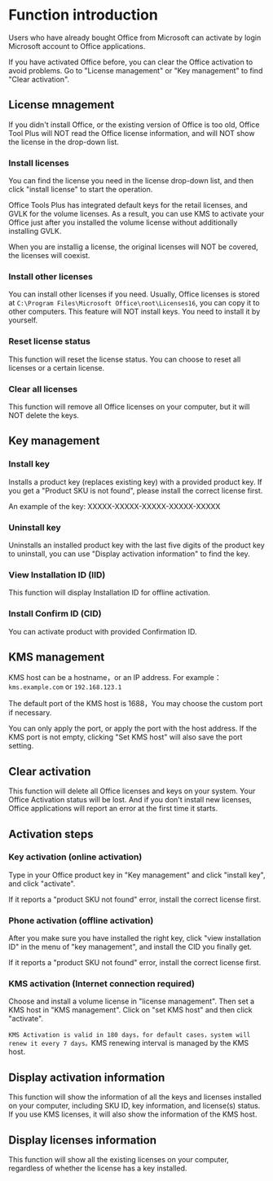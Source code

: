 # Function introduction

Users who have already bought Office from Microsoft can activate by login Microsoft account to Office applications.

If you have activated Office before, you can clear the Office activation to avoid problems. Go to "License management" or "Key management" to find "Clear activation".

## License mnagement

If you didn't install Office, or the existing version of Office is too old, Office Tool Plus will NOT read the Office license information, and will NOT show the license in the drop-down list.

### Install licenses

You can find the license you need in the license drop-down list, and then click "install license" to start the operation.

Office Tools Plus has integrated default keys for the retail licenses, and GVLK for the volume licenses. As a result, you can use KMS to activate your Office just after you installed the volume license without additionally installing GVLK.

When you are installig a license, the original licenses will NOT be covered, the licenses will coexist.

### Install other licenses

You can install other licenses if you need. Usually, Office licenses is stored at `C:\Program Files\Microsoft Office\root\Licenses16`, you can copy it to other computers. This feature will NOT install keys. You need to install it by yourself.

### Reset license status

This function will reset the license status. You can choose to reset all licenses or a certain license.

### Clear all licenses

This function will remove all Office licenses on your computer, but it will NOT delete the keys.

## Key management

### Install key

Installs a product key (replaces existing key) with a provided product key. If you get a "Product SKU is not found", please install the correct license first.

An example of the key: XXXXX-XXXXX-XXXXX-XXXXX-XXXXX

### Uninstall key

Uninstalls an installed product key with the last five digits of the product key to uninstall, you can use "Display activation information" to find the key.

### View Installation ID (IID)

This function will display Installation ID for offline activation.

### Install Confirm ID (CID)

You can activate product with provided Confirmation ID.

## KMS management

KMS host can be a hostname，or an IP address.
For example：`kms.example.com` or `192.168.123.1`

The default port of the KMS host is 1688，You may choose the custom port if necessary.

You can only apply the port, or apply the port with the host address. If the KMS port is not empty, clicking "Set KMS host" will also save the port setting.

## Clear activation

This function will delete all Office licenses and keys on your system. Your Office Activation status will be lost. And if you don't install new licenses, Office applications will report an error at the first time it starts.

## Activation steps

### Key activation (online activation)

Type in your Office product key in "Key management" and click "install key", and click "activate".

If it reports a "product SKU not found" error,  install the correct license first.

### Phone activation (offline activation)

After you make sure you have installed the right key, click "view installation ID" in the menu of "key management", and install the CID you finally get.

If it reports a "product SKU not found" error,  install the correct license first.

### KMS activation (Internet connection required)

Choose and install a volume license in "license management". Then set a KMS host in "KMS management". Click on "set KMS host" and then click "activate".

`KMS Activation is valid in 180 days，for default cases，system will renew it every 7 days。`KMS renewing interval is managed by the KMS host.

## Display activation information

This function will show the information of all the keys and licenses installed on your computer, including SKU ID, key information, and license(s) status. If you use KMS licenses, it will also show the information of the KMS host.

## Display licenses information

This function will show all the existing licenses on your computer, regardless of whether the license has a key installed.
